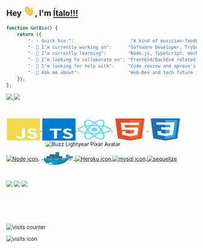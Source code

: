 ## Hey <img src="https://raw.githubusercontent.com/parth-27/parth-27/master/Hi.gif" width="30px">, I'm [Ítalo!!!](https://drive.google.com/file/d/14TV-d8NIqsBWGzAOQTP76OgtmwHnoMbI/view?usp=sharing)

```javaScript
function GetBio() {
	return ({
		"- ⚡ Quick bio:":                     "A kind of musician-foodLover-gamer-coder-programmer",
		"- 🔭 I’m currently working on":      "Software Developer, Trybe Student --- Class 15",
		"- 🌱 I’m currently learning":        "Node.js, TypeScript, mocha, chai, sinon",
		"- 👯 I’m looking to collaborate on": "FrontEnd/BackEnd related projects",
		"- 🤔 I’m looking for help with":     "Code review and aprove's my projects",
		"- 💬 Ask me about":                  "Web-Dev and tech future ideas",
	});
};
```


<div>
  <a href="https://github.com/italosergio">
  <img height="150em" src="https://github-readme-stats.vercel.app/api?username=italosergio&show_icons=true&theme=github_dark&include_all_commits=true&count_private=true"/>
  <img height="150em" src="https://github-readme-stats.vercel.app/api/top-langs/?username=italosergio&layout=compact&langs_count=7&theme=github_dark"/>
</div>


  ## 
 
<div style="display: inline_block"><br>
  <img align="center" alt="Js icon" height="60" width="90" src="https://raw.githubusercontent.com/devicons/devicon/master/icons/javascript/javascript-plain.svg">
  <img align="center" alt="Ts icon" height="60" width="90" src="https://raw.githubusercontent.com/devicons/devicon/master/icons/typescript/typescript-plain.svg">
  <img align="center" alt="React icon" height="60" width="90" src="https://raw.githubusercontent.com/devicons/devicon/master/icons/react/react-original.svg">
  <img align="center" alt="HTML icon" height="60" width="90" src="https://raw.githubusercontent.com/devicons/devicon/master/icons/html5/html5-original.svg">
  <img align="center" alt="CSS icon" height="60" width="90" src="https://raw.githubusercontent.com/devicons/devicon/master/icons/css3/css3-original.svg">
  <img align="right" width="400" alt="Buzz Lightyear Pixar Avatar" src="https://user-images.githubusercontent.com/87591265/167368891-7b607fd0-dd07-4c68-aeeb-37a2cc22432e.png">
</div>
	
<div style="display: inline_block"><br>
  <img align="center" alt="Node icon" height="60" width="90" src="https://cdn.jsdelivr.net/gh/devicons/devicon/icons/nodejs/nodejs-original.svg">
  <img align="center" alt="Docker icon" height="60" width="90" src="https://raw.githubusercontent.com/devicons/devicon/master/icons/docker/docker-original.svg">
  <img align="center" alt="Heroku icon" height="60" width="90" src="https://cdn.jsdelivr.net/gh/devicons/devicon/icons/heroku/heroku-original-wordmark.svg">
  <img align="center" alt="mysql icon" height="60" width="90" src="https://cdn.jsdelivr.net/gh/devicons/devicon/icons/mysql/mysql-original.svg">	
  <img align="center" alt="sequelize" height="60" width="90" src="https://cdn.jsdelivr.net/gh/devicons/devicon/icons/sequelize/sequelize-original.svg" />

</div>
	
	
  ##
  
  
<div> 

  <a href = "mailto:italo@linuxmail.org"><img src="https://img.shields.io/badge/-Email-%23333?style=for-the-badge&logo=gmail&logoColor=white" target="_blank"></a>
  <a href="https://www.linkedin.com/in/italosergio/" target="_blank"><img src="https://img.shields.io/badge/-LinkedIn-%230077B5?style=for-the-badge&logo=linkedin&logoColor=white" target="_blank"></a> 
  <a href="https://instagram.com/italosergio" target="_blank"><img src="https://img.shields.io/badge/-Instagram-%23FF081A?style=for-the-badge&logo=instagram&logoColor=white" target="_blank"></a>
	
##


<br><br><br>
<p align="left"><img height="47em" alt="visits counter" src="https://img.shields.io/badge/-   visits         -%2346FF00?style=for-the-badge&color=black"></a></p>
<p align="left"><img height="20em" alt="visits icon"src="https://profile-counter.glitch.me/{italosergio}/count.svg" alt="italosergio :: Visitor's Count"/></p>
